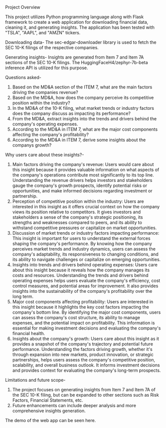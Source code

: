 Project Overview

This project utilizes Python programming language along with Flask framework to create a web application for downloading financial data, cleaning it, and generating insights. 
The application has been tested with "TSLA", "AAPL", and "AMZN" tickers.

Downloading data-
The sec-edgar-downloader library is used to fetch the SEC 10-K filings of the respective companies.

Generating insights-
Insights are generated from Item 7 and Item 7A sections of the SEC 10-K filings. The HuggingFaceH4/zephyr-7b-beta inference API is utilized for this purpose.

Questions asked-
1. Based on the MD&A section of the ITEM 7, what are the main factors driving the companies revenue?
2. Based on the MD&A, how does the company perceive its competitive position within the industry?
3. In the MD&A of the 10-K filing, what market trends or industry factors does the company discuss as impacting its performance?
4. From the MD&A, extract insights into the trends and drivers behind the company's operating expenses.
5. According to the MD&A in ITEM 7, what are the major cost components affecting the company's profitability?
6. According to the MD&A in ITEM 7, derive some insights about the companys growth?

Why users care about these insights?-
1. Main factors driving the company's revenue: Users would care about this insight because it provides valuable information on what aspects of the company's operations contribute most significantly to its top line.
   Understanding the revenue drivers helps investors and stakeholders gauge the company's growth prospects, identify potential risks or opportunities, and make informed decisions regarding investment or partnership.
2. Perception of competitive position within the industry: Users are interested in this insight as it offers crucial context on how the company views its position relative to competitors.
   It gives investors and stakeholders a sense of the company's strategic positioning, its strengths and weaknesses compared to peers, and its ability to withstand competitive pressures or capitalize on market opportunities.
3. Discussion of market trends or industry factors impacting performance: This insight is important for users to understand the external forces shaping the company's performance. By knowing how the company perceives
   market trends and industry dynamics, users can assess the company's adaptability, its responsiveness to changing conditions, and its ability to navigate challenges or capitalize on emerging opportunities.
4. Insights into trends and drivers behind operating expenses: Users care about this insight because it reveals how the company manages its costs and resources. Understanding the trends and drivers behind operating
   expenses helps users evaluate the company's efficiency, cost control measures, and potential areas for improvement. It also provides insights into the sustainability of the company's profitability over the long term.
5. Major cost components affecting profitability: Users are interested in this insight because it highlights the key cost factors impacting the company's bottom line. By identifying the major cost components,
   users can assess the company's cost structure, its ability to manage expenses, and the potential impact on profitability. This information is essential for making investment decisions and evaluating the company's financial health.
6. Insights about the company's growth: Users care about this insight as it provides a snapshot of the company's trajectory and potential future performance. Understanding the factors driving growth, whether it's through
   expansion into new markets, product innovation, or strategic partnerships, helps users assess the company's competitive position, scalability, and overall business outlook. It informs investment decisions and provides context
   for evaluating the company's long-term prospects.

Limitations and future scope-
1. The project focuses on generating insights from Item 7 and Item 7A of the SEC 10-K filing, but can be expanded to other sections such as Risk Factors, Financial Statements, etc.
2. Future enhancements can include deeper analysis and more comprehensive insights generation.


The demo of the web app can be seen here.
